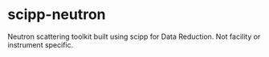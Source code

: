 # scipp-neutron
Neutron scattering toolkit built using scipp for Data Reduction. Not facility or instrument specific.
